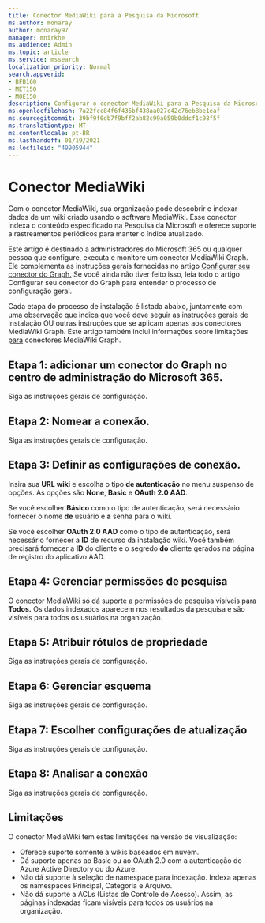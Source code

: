 ```yaml
---
title: Conector MediaWiki para a Pesquisa da Microsoft
ms.author: monaray
author: monaray97
manager: mnirkhe
ms.audience: Admin
ms.topic: article
ms.service: mssearch
localization_priority: Normal
search.appverid:
- BFB160
- MET150
- MOE150
description: Configurar o conector MediaWiki para a Pesquisa da Microsoft
ms.openlocfilehash: 7a22fcc84f6f435bf438aa027c42c76eb8be1eaf
ms.sourcegitcommit: 39bf9f0db7f9bff2ab82c99a059b0ddcf1c98f5f
ms.translationtype: MT
ms.contentlocale: pt-BR
ms.lasthandoff: 01/19/2021
ms.locfileid: "49905944"
---
```

# <a name="mediawiki-connector"></a>Conector MediaWiki

Com o conector MediaWiki, sua organização pode descobrir e indexar dados de um wiki criado usando o software MediaWiki. Esse conector indexa o conteúdo especificado na Pesquisa da Microsoft e oferece suporte a rastreamentos periódicos para manter o índice atualizado.

Este artigo é destinado a administradores do Microsoft 365 ou qualquer pessoa que configure, executa e monitore um conector MediaWiki Graph. Ele complementa as instruções gerais fornecidas no artigo [Configurar seu conector do Graph.](configure-connector.md) Se você ainda não tiver feito isso, leia todo o artigo Configurar seu conector do Graph para entender o processo de configuração geral.

Cada etapa do processo de instalação é listada abaixo, juntamente com uma observação que indica que você deve seguir as instruções gerais de instalação OU outras instruções que se aplicam apenas aos conectores MediaWiki Graph. Este artigo também inclui informações sobre limitações [para](#limitations) conectores MediaWiki Graph. 

## <a name="step-1-add-a-graph-connector-in-the-microsoft-365-admin-center"></a>Etapa 1: adicionar um conector do Graph no centro de administração do Microsoft 365.
Siga as instruções gerais de configuração.

## <a name="step-2-name-the-connection"></a>Etapa 2: Nomear a conexão.
Siga as instruções gerais de configuração.
 
## <a name="step-3-configure-the-connection-settings"></a>Etapa 3: Definir as configurações de conexão.
Insira sua **URL wiki** e escolha o tipo **de autenticação** no menu suspenso de opções. As opções são **None**, **Basic** e **OAuth 2.0 AAD**.

Se você escolher **Básico** como o tipo de autenticação, será necessário fornecer o nome **de** usuário e **a** senha para o wiki.

Se você escolher **OAuth 2.0 AAD** como o tipo de autenticação, será necessário fornecer a **ID** de recurso da instalação wiki. Você também precisará fornecer a **ID** do cliente e o segredo **do** cliente gerados na página de registro do aplicativo AAD. 

## <a name="step-4-manage-search-permissions"></a>Etapa 4: Gerenciar permissões de pesquisa
O conector MediaWiki só dá suporte a permissões de pesquisa visíveis para **Todos.** Os dados indexados aparecem nos resultados da pesquisa e são visíveis para todos os usuários na organização.

## <a name="step-5-assign-property-labels"></a>Etapa 5: Atribuir rótulos de propriedade
Siga as instruções gerais de configuração.

## <a name="step-6-manage-schema"></a>Etapa 6: Gerenciar esquema
Siga as instruções gerais de configuração.

## <a name="step-7-choose-refresh-settings"></a>Etapa 7: Escolher configurações de atualização
Siga as instruções gerais de configuração.

## <a name="step-8-review-connection"></a>Etapa 8: Analisar a conexão
Siga as instruções gerais de configuração.

<!---## Troubleshooting-->
<!---To be added-->

## <a name="limitations"></a>Limitações
O conector MediaWiki tem estas limitações na versão de visualização:

* Oferece suporte somente a wikis baseados em nuvem.
* Dá suporte apenas ao Basic ou ao OAuth 2.0 com a autenticação do Azure Active Directory ou do Azure.
* Não dá suporte à seleção de namespace para indexação. Indexa apenas os namespaces Principal, Categoria e Arquivo.
* Não dá suporte a ACLs (Listas de Controle de Acesso). Assim, as páginas indexadas ficam visíveis para todos os usuários na organização.
